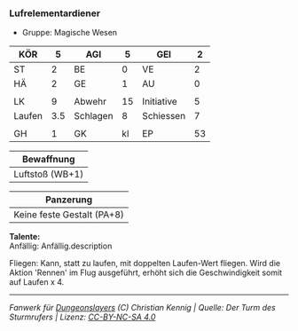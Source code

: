 ### Lufrelementardiener  
- Gruppe: Magische Wesen  

| KÖR | 5 | AGI | 5 | GEI | 2 |
| --- | --- | --- | --- | --- | --- |
| ST | 2 | BE | 0 | VE | 2 |
| HÄ | 2 | GE | 1 | AU | 0 |
|  |  |  |  |  |  |
| LK | 9 | Abwehr | 15 | Initiative | 5 |
| Laufen | 3.5 | Schlagen | 8 | Schiessen | 7 |
|  |  |  |  |  |  |
| GH | 1 | GK | kl | EP | 53 |


| Bewaffnung |
| --- |
| Luftstoß (WB+1) |


| Panzerung |
| --- |
| Keine feste Gestalt (PA+8) |


**Talente:**  
Anfällig: Anfällig.description

Fliegen: Kann, statt zu laufen, mit doppelten Laufen-Wert fliegen. Wird die Aktion 'Rennen' im Flug ausgeführt, erhöht sich die Geschwindigkeit somit auf Laufen x 4.





___
*Fanwerk für [Dungeonslayers](https://www.dungeonslayers.net/) (C) Christian Kennig | Quelle: Der Turm des Sturmrufers | Lizenz: [CC-BY-NC-SA 4.0](https://creativecommons.org/licenses/by-nc-sa/4.0/deed.de)*